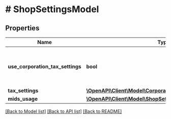 # # ShopSettingsModel

## Properties

Name | Type | Description | Notes
------------ | ------------- | ------------- | -------------
**use_corporation_tax_settings** | **bool** | Indicates that shop will use tax settings from corporation. | [optional] [default to true]
**tax_settings** | [**\OpenAPI\Client\Model\CorporationSettingsModelTaxSettings**](CorporationSettingsModelTaxSettings.md) |  | [optional]
**mids_usage** | [**\OpenAPI\Client\Model\ShopSettingsModelMidsUsage**](ShopSettingsModelMidsUsage.md) |  | [optional]

[[Back to Model list]](../../README.md#models) [[Back to API list]](../../README.md#endpoints) [[Back to README]](../../README.md)
